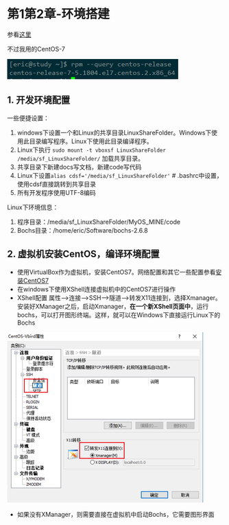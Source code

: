 # 第1第2章-环境搭建

参看[这里](https://github.com/yifengyou/The-design-and-implementation-of-a-64-bit-operating-system/blob/master/docs/%E7%AC%AC2%E7%AB%A0-%E7%8E%AF%E5%A2%83%E6%90%AD%E5%BB%BA%E5%8F%8A%E5%9F%BA%E7%A1%80%E7%9F%A5%E8%AF%86/%E7%AC%AC2%E7%AB%A0-%E7%8E%AF%E5%A2%83%E6%90%AD%E5%BB%BA%E5%8F%8A%E5%9F%BA%E7%A1%80%E7%9F%A5%E8%AF%86.md)

不过我用的CentOS-7

![version](img/2019-02-26-22-52-17.png)

## 1. 开发环境配置

一些便捷设置：

1. windows下设置一个和Linux的共享目录LinuxShareFolder。Windows下使用此目录编写程序。Linux下使用此目录编译程序。
2. Linux下执行 `sudo mount -t vboxsf LinuxShareFolder /media/sf_LinuxShareFolder/` 加载共享目录。
3. 共享目录下新建docs写文档，新建code写代码
4. Linux下设置`alias cdsf='/media/sf_LinuxShareFolder'`  # .bashrc中设置，使用cdsf直接跳转到共享目录
5. 所有开发程序使用UTF-8编码

Linux下环境信息：

1. 程序目录：/media/sf_LinuxShareFolder/MyOS_MINE/code
2. Bochs目录：/home/eric/Software/bochs-2.6.8

## 2. 虚拟机安装CentOS，编译环境配置

- 使用VirtualBox作为虚拟机，安装CentOS7。网络配置和其它一些配置参看[安装CentOS7](https://coding.net/u/iravinota/p/md-notes/git/blob/master/CentOS7%E5%AE%89%E8%A3%85%E5%90%AF%E5%8A%A8.md)
- 在windows下使用XShell连接虚拟机中的CentOS7进行操作
- XShell配置 属性-->连接-->SSH-->隧道-->转发X11连接到，选择Xmanager。安装好XManager之后，启动Xmanager，**在一个新XShell页面中**，运行bochs，可以打开图形终端。这样，就可以在Windows下直接运行Linux下的Bochs

![xshell config](img/2019-02-27-20-04-56.png)

- 如果没有XManager，则需要直接在虚拟机中启动Bochs，它需要图形界面